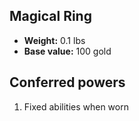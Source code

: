 ## Magical Ring

- **Weight:** 0.1 lbs
- **Base value:** 100 gold

## Conferred powers

1. Fixed abilities when worn
